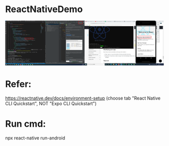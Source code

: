 ﻿# ReactNativeDemo
![demo](demo.png)

# Refer:
https://reactnative.dev/docs/environment-setup
(choose tab "React Native CLI Quickstart", NOT "Expo CLI Quickstart")

# Run cmd:
npx react-native run-android
